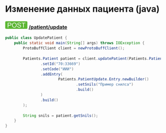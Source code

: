 Изменение данных пациента (java)
=

### ![POST](../../../../img/post.png) [/patient/update](../index.md)

```java
public class UpdatePatient {
    public static void main(String[] args) throws IOException {
        ProtoBuffClient client = newProtoBuffClient();

        Patients.Patient patient = client.updatePatient(Patients.PatientUpdate.newBuilder()
                .setId("70:33669")
                .setCode("ИИИ")
                .addEntry(
                        Patients.PatientUpdate.Entry.newBuilder()
                                .setSnils("Пример снилса")
                                .build()
                )
                .build()
        );

        String snils = patient.getSnils();
    }
}
```

